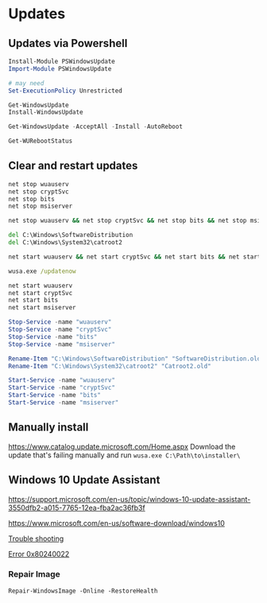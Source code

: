 # Updates

## Updates via Powershell

``` Powershell
Install-Module PSWindowsUpdate
Import-Module PSWindowsUpdate

# may need 
Set-ExecutionPolicy Unrestricted

Get-WindowsUpdate
Install-WindowsUpdate

Get-WindowsUpdate -AcceptAll -Install -AutoReboot

Get-WURebootStatus
```

## Clear and restart updates

``` cmd
net stop wuauserv
net stop cryptSvc
net stop bits
net stop msiserver

net stop wuauserv && net stop cryptSvc && net stop bits && net stop msiserver

del C:\Windows\SoftwareDistribution
del C:\Windows\System32\catroot2

net start wuauserv && net start cryptSvc && net start bits && net start msiserver

wusa.exe /updatenow

net start wuauserv
net start cryptSvc
net start bits
net start msiserver
```

``` PowerShell
Stop-Service -name "wuauserv"
Stop-Service -name "cryptSvc"
Stop-Service -name "bits"
Stop-Service -name "msiserver"

Rename-Item "C:\Windows\SoftwareDistribution" "SoftwareDistribution.old"
Rename-Item "C:\Windows\System32\catroot2" "Catroot2.old"

Start-Service -name "wuauserv"
Start-Service -name "cryptSvc"
Start-Service -name "bits"
Start-Service -name "msiserver"
```

## Manually install

<https://www.catalog.update.microsoft.com/Home.aspx>
Download the update that's failing manually and run `wusa.exe C:\Path\to\installer\`

## Windows 10 Update Assistant

<https://support.microsoft.com/en-us/topic/windows-10-update-assistant-3550dfb2-a015-7765-12ea-fba2ac36fb3f>

<https://www.microsoft.com/en-us/software-download/windows10>

[Trouble shooting](https://learn.microsoft.com/en-us/windows/deployment/upgrade/resolve-windows-10-upgrade-errors)

[Error 0x80240022](https://www.techinpost.com/error-0x80240022-windows-code/)

### Repair Image

``` Power-Shell
Repair-WindowsImage -Online -RestoreHealth
```
